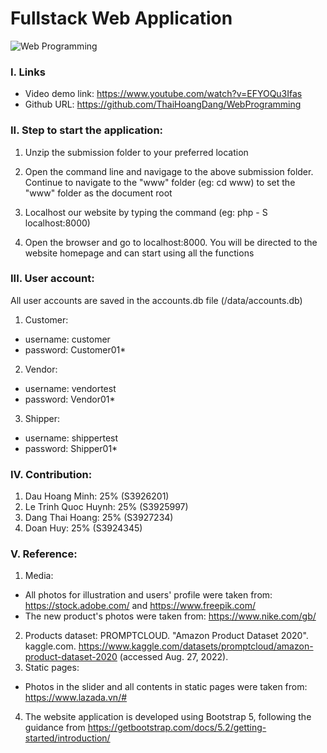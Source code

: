 # Fullstack Web Application
![Web Programming](https://github.com/ThaiHoangDang/WebProgramming/blob/main/www/img/webProgramming.png?raw=true)

### I. Links
- Video demo link: https://www.youtube.com/watch?v=EFYOQu3Ifas
- Github URL: https://github.com/ThaiHoangDang/WebProgramming 

### II. Step to start the application:

1. Unzip the submission folder to your preferred location

2. Open the command line and navigage to the above submission folder. Continue to navigate to the "www" folder (eg: cd www) to set the "www" folder as the document root

3. Localhost our website by typing the command (eg: php - S localhost:8000)

4. Open the browser and go to localhost:8000. You will be directed to the website homepage and can start using all the functions

### III. User account: 
All user accounts are saved in the accounts.db file (/data/accounts.db)
 
1. Customer: 
- username: customer
- password: Customer01*

2. Vendor:
- username: vendortest
- password: Vendor01*

3. Shipper: 
- username: shippertest
- password: Shipper01*

### IV. Contribution:
1. Dau Hoang Minh: 25% (S3926201)
2. Le Trinh Quoc Huynh: 25% (S3925997)
3. Dang Thai Hoang: 25% (S3927234)
4. Doan Huy: 25% (S3924345)

### V. Reference:
1. Media:
- All photos for illustration and users' profile were taken from: https://stock.adobe.com/ and https://www.freepik.com/
- The new product's photos were taken from: https://www.nike.com/gb/
2. Products dataset: 
    PROMPTCLOUD. "Amazon Product Dataset 2020". kaggle.com. https://www.kaggle.com/datasets/promptcloud/amazon-product-dataset-2020 (accessed Aug. 27, 2022).
3. Static pages:
- Photos in the slider and all contents in static pages were taken from: https://www.lazada.vn/# 
4. The website application is developed using Bootstrap 5, following the guidance from https://getbootstrap.com/docs/5.2/getting-started/introduction/
